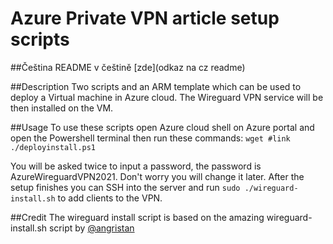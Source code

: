 # Azure Private VPN article setup scripts

##Čeština
README v češtině [zde](odkaz na cz readme)

##Description
Two scripts and an ARM template which can be used to deploy a Virtual machine in Azure cloud. The Wireguard VPN service will be then installed on the VM.

##Usage
To use these scripts open Azure cloud shell on Azure portal and open the Powershell terminal then run these commands:
`wget #link
./deployinstall.ps1`

You will be asked twice to input a password, the password is AzureWireguardVPN2021. Don't worry you will change it later.
After the setup finishes you can SSH into the server and run `sudo ./wireguard-install.sh` to add clients to the VPN.

##Credit
The wireguard install script is based on the amazing wireguard-install.sh script by [@angristan](https://github.com/angristan/wireguard-install)
